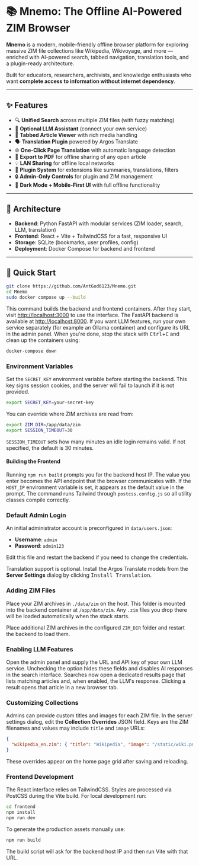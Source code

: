 # 📚 Mnemo: The Offline AI-Powered ZIM Browser

**Mnemo** is a modern, mobile-friendly offline browser platform for exploring massive ZIM file collections like Wikipedia, Wikivoyage, and more — enriched with AI-powered search, tabbed navigation, translation tools, and a plugin-ready architecture.

Built for educators, researchers, archivists, and knowledge enthusiasts who want **complete access to information without internet dependency**.

---

## ✨ Features

- 🔍 **Unified Search** across multiple ZIM files (with fuzzy matching)
- 🤖 **Optional LLM Assistant** (connect your own service)
- 📑 **Tabbed Article Viewer** with rich media handling
- 🗣️ **Translation Plugin** powered by Argos Translate
- 🌐 **One-Click Page Translation** with automatic language detection
- 📄 **Export to PDF** for offline sharing of any open article
- 💡 **LAN Sharing** for offline local networks
- 🧩 **Plugin System** for extensions like summaries, translations, filters
- 🔒 **Admin-Only Controls** for plugin and ZIM management
- 🌙 **Dark Mode + Mobile-First UI** with full offline functionality

---

## 🧠 Architecture

- **Backend**: Python FastAPI with modular services (ZIM loader, search, LLM, translation)
- **Frontend**: React + Vite + TailwindCSS for a fast, responsive UI
- **Storage**: SQLite (bookmarks, user profiles, config)
- **Deployment**: Docker Compose for backend and frontend

---

## 🚀 Quick Start

```bash
git clone https://github.com/AntGod6123/Mnemo.git
cd Mnemo
sudo docker compose up --build

``` 

This command builds the backend and frontend containers. After they start,
visit <http://localhost:3000> to use the interface. The FastAPI backend is
available at <http://localhost:8000>. If you want LLM features, run your own
service separately (for example an Ollama container) and configure its URL in
the admin panel. When you're done, stop the stack with <kbd>Ctrl</kbd>+<kbd>C</kbd>
and clean up the containers using:

```bash
docker-compose down

```

### Environment Variables

Set the `SECRET_KEY` environment variable before starting the backend. This
key signs session cookies, and the server will fail to launch if it is not
provided.

```bash
export SECRET_KEY=your-secret-key
```

You can override where ZIM archives are read from:

```bash
export ZIM_DIR=/app/data/zim
export SESSION_TIMEOUT=30
```

`SESSION_TIMEOUT` sets how many minutes an idle login remains valid. If not
specified, the default is 30 minutes.

#### Building the Frontend

Running `npm run build` prompts you for the backend host IP. The value you enter
becomes the API endpoint that the browser communicates with. If the `HOST_IP`
environment variable is set, it appears as the default value in the prompt. The
command runs Tailwind through `postcss.config.js` so all utility classes
compile correctly.

### Default Admin Login

An initial administrator account is preconfigured in `data/users.json`:

- **Username**: `admin`
- **Password**: `admin123`

Edit this file and restart the backend if you need to change the credentials.

Translation support is optional. Install the Argos Translate models from the
**Server Settings** dialog by clicking <kbd>Install Translation</kbd>.

### Adding ZIM Files

Place your ZIM archives in `./data/zim` on the host. This folder is mounted into
the backend container at `/app/data/zim`. Any `.zim` files you drop there will
be loaded automatically when the stack starts.

Place additional ZIM archives in the configured `ZIM_DIR` folder and restart the backend to load them.

### Enabling LLM Features

Open the admin panel and supply the URL and API key of your own LLM service.
Unchecking the option hides these fields and disables AI responses in the
search interface. Searches now open a dedicated results page that lists
matching articles and, when enabled, the LLM's response. Clicking a result
opens that article in a new browser tab.

### Customizing Collections

Admins can provide custom titles and images for each ZIM file. In the server
settings dialog, edit the **Collection Overrides** JSON field. Keys are the
ZIM filenames and values may include `title` and `image` URLs:

```json
{
  "wikipedia_en.zim": { "title": "Wikipedia", "image": "/static/wiki.png" }
}
```
These overrides appear on the home page grid after saving and reloading.

### Frontend Development

The React interface relies on TailwindCSS. Styles are processed via PostCSS during the Vite build. For local development run:

```bash
cd frontend
npm install
npm run dev
```

To generate the production assets manually use:

```bash
npm run build
```

The build script will ask for the backend host IP and then run Vite with that
URL.
